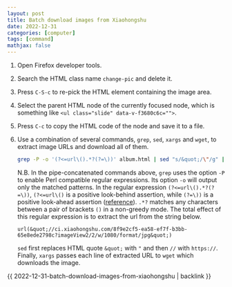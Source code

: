 ```yaml
---
layout: post
title: Batch download images from Xiaohongshu
date: 2022-12-31
categories: [computer]
tags: [command]
mathjax: false
---
```


1.  Open Firefox developer tools.
2.  Search the HTML class name `change-pic` and delete it.
3.  Press `C-S-c` to re-pick the HTML element containing the image area.
4.  Select the parent HTML node of the currently focused node, which is something like `<ul class="slide" data-v-f3680c6c="">`.
5.  Press `C-c` to copy the HTML code of the node and save it to a file.
6.  Use a combination of several commands, `grep`, `sed`, `xargs` and `wget`, to extract image URLs and download all of them.
    
    ```bash
    grep -P -o '(?<=url\().*?(?=\))' album.html | sed "s/&quot;/\"/g" |sed "s/\/\//https:\/\//" | xargs wget
    ```
    
    N.B. In the pipe-concatenated commands above, `grep` uses the option `-P` to enable Perl compatible regular expressions. Its option `-o` will output only the matched patterns. In the regular expression `(?<=url\().*?(?=\))`, `(?<=url\()` is a positive look-behind assertion, while `(?=\))` is a positive look-ahead assertion ([reference](https://www.perlmonks.org/?node_id=518444)). `.*?` matches any characters between a pair of brackets `()` in a non-greedy mode. The total effect of this regular expression is to extract the url from the string below.
    
    ```text
    url(&quot;//ci.xiaohongshu.com/8f9e2cf5-ea58-ef7f-b3bb-65e8ede2798c?imageView2/2/w/1080/format/jpg&quot;)
    ```
    
    `sed` first replaces HTML quote `&quot;` with `"` and then `//` with `https://`. Finally, `xargs` passes each line of extracted URL to `wget` which downloads the image.

{{ 2022-12-31-batch-download-images-from-xiaohongshu | backlink }}
